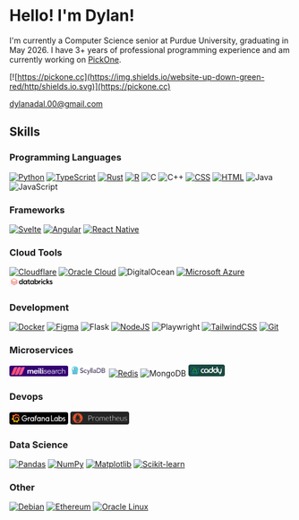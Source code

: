 # Hello! I'm Dylan!

I'm currently a Computer Science senior at Purdue University, graduating in May 2026. I have 3+ years of professional programming experience and am currently working on [PickOne](https://github.com/dadal00/PickOne).

[![https://pickone.cc](https://img.shields.io/website-up-down-green-red/http/shields.io.svg)](https://pickone.cc)

dylanadal.00@gmail.com

## Skills

### Programming Languages

[![Python](https://img.shields.io/badge/Python-3776AB?logo=python&logoColor=fff)](https://github.com/dadal00/BlockchainPythonExample)
[![TypeScript](https://img.shields.io/badge/TypeScript-3178C6?logo=typescript&logoColor=fff)](https://github.com/dadal00/PickOne)
[![Rust](https://img.shields.io/badge/Rust-%23000000.svg?e&logo=rust&logoColor=white)](https://github.com/dadal00/PickOne)
[![R](https://img.shields.io/badge/R-%23276DC3.svg?logo=r&logoColor=white)](https://drive.google.com/file/d/1TuvDaSHydQNE31SCu_fGWuJyETZQ5C5R/view?usp=drive_link)
![C](https://img.shields.io/badge/C-00599C?logo=c&logoColor=white)
![C++](https://img.shields.io/badge/C++-%2300599C.svg?logo=c%2B%2B&logoColor=white)
[![CSS](https://img.shields.io/badge/CSS-1572B6?logo=css3&logoColor=fff)](https://github.com/dadal00/PickOne)
[![HTML](https://img.shields.io/badge/HTML-%23E34F26.svg?logo=html5&logoColor=white)](https://github.com/dadal00/PickOne)
![Java](https://img.shields.io/badge/Java-%23ED8B00.svg?logo=openjdk&logoColor=white)
![JavaScript](https://img.shields.io/badge/JavaScript-F7DF1E?logo=javascript&logoColor=000)

### Frameworks

[![Svelte](https://img.shields.io/badge/Svelte-%23f1413d.svg?logo=svelte&logoColor=white)](https://github.com/dadal00/PickOne)
[![Angular](https://img.shields.io/badge/Angular-%23DD0031.svg?logo=angular&logoColor=white)](https://github.com/dadal00/AngularBasic)
[![React Native](https://img.shields.io/badge/React_Native-%2320232a.svg?logo=react&logoColor=%2361DAFB)](https://github.com/dadal00/BagelLocator)

### Cloud Tools

[![Cloudflare](https://img.shields.io/badge/Cloudflare-F38020?logo=Cloudflare&logoColor=white)](https://github.com/dadal00/pickone_legacy)
[![Oracle Cloud](https://custom-icon-badges.demolab.com/badge/Oracle%20Cloud-F80000?logo=oracle&logoColor=white)](https://github.com/dadal00/PickOne)
![DigitalOcean](https://img.shields.io/badge/DigitalOcean-%230167ff.svg?logo=digitalOcean&logoColor=white)
[![Microsoft Azure](https://custom-icon-badges.demolab.com/badge/Microsoft%20Azure-0089D6?logo=msazure&logoColor=white)](https://drive.google.com/file/d/1TuvDaSHydQNE31SCu_fGWuJyETZQ5C5R/view?usp=drive_link)
[<img src="badges/databricks.png" width="80" alt="Databricks badge"/>](https://drive.google.com/file/d/1TuvDaSHydQNE31SCu_fGWuJyETZQ5C5R/view?usp=drive_link)

### Development

[![Docker](https://img.shields.io/badge/Docker-2496ED?logo=docker&logoColor=fff)](https://github.com/dadal00/PickOne)
[![Figma](https://img.shields.io/badge/Figma-F24E1E?logo=figma&logoColor=white)](https://github.com/dadal00/PickOne)
![Flask](https://img.shields.io/badge/Flask-000?logo=flask&logoColor=fff)
[![NodeJS](https://img.shields.io/badge/Node.js-6DA55F?logo=node.js&logoColor=white)](https://github.com/dadal00/PickOne)
![Playwright](https://custom-icon-badges.demolab.com/badge/Playwright-2EAD33?logo=playwright&logoColor=fff)
[![TailwindCSS](https://img.shields.io/badge/Tailwind%20CSS-%2338B2AC.svg?logo=tailwind-css&logoColor=white)](https://github.com/dadal00/PickOne)
[![Git](https://img.shields.io/badge/Git-F05032?logo=git&logoColor=fff)](https://github.com/dadal00/PickOne)

### Microservices

[<img src="badges/meilisearch.png" width="105" alt="Meilisearch badge"/>](https://github.com/dadal00/PickOne)
[<img src="badges/scylla.png" width="65" alt="Scylla badge"/>](https://github.com/dadal00/PickOne)
[![Redis](https://img.shields.io/badge/Redis-%23DD0031.svg?logo=redis&logoColor=white)](https://github.com/dadal00/PickOne)
![MongoDB](https://img.shields.io/badge/MongoDB-%234ea94b.svg?logo=mongodb&logoColor=white)
[<img src="badges/caddy.png" alt="Caddy badge" width="65" />](https://github.com/dadal00/PickOne)

### Devops

[<img src="badges/grafana.png" alt="Grafana badge" width="105" />](https://github.com/dadal00/PickOne)
[<img src="badges/prometheus.png" alt="Prometheus" width="105" />](https://github.com/dadal00/PickOne)

### Data Science

[![Pandas](https://img.shields.io/badge/Pandas-150458?logo=pandas&logoColor=fff)](https://drive.google.com/file/d/1TuvDaSHydQNE31SCu_fGWuJyETZQ5C5R/view?usp=drive_link)
[![NumPy](https://img.shields.io/badge/NumPy-4DABCF?logo=numpy&logoColor=fff)](https://drive.google.com/file/d/1TuvDaSHydQNE31SCu_fGWuJyETZQ5C5R/view?usp=drive_link)
[![Matplotlib](https://custom-icon-badges.demolab.com/badge/Matplotlib-71D291?logo=matplotlib&logoColor=fff)](https://drive.google.com/file/d/1TuvDaSHydQNE31SCu_fGWuJyETZQ5C5R/view?usp=drive_link)
[![Scikit-learn](https://img.shields.io/badge/-scikit--learn-%23F7931E?logo=scikit-learn&logoColor=white)](https://drive.google.com/file/d/1TuvDaSHydQNE31SCu_fGWuJyETZQ5C5R/view?usp=drive_link)

### Other

[![Debian](https://img.shields.io/badge/Debian-A81D33?logo=debian&logoColor=fff)](https://github.com/dadal00/PickOne)
[![Ethereum](https://img.shields.io/badge/Ethereum-3C3C3D?logo=ethereum&logoColor=white)](https://github.com/dadal00/BlockchainPythonExample)
[![Oracle Linux](https://custom-icon-badges.demolab.com/badge/Oracle_Linux-F80000?logo=oracle&logoColor=fff)](https://github.com/dadal00/PickOne)
